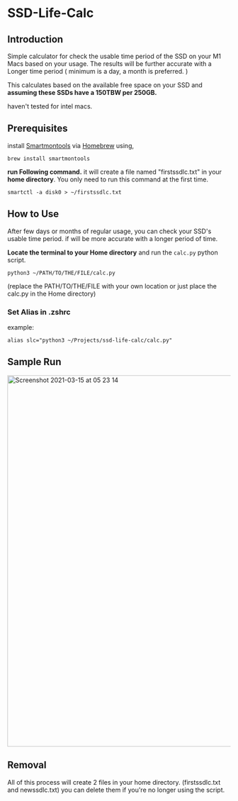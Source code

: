 # SSD-Life-Calc

## Introduction

Simple calculator for check the usable time period of the SSD on your M1 Macs based on your usage.
The results will be further accurate with a Longer time period ( minimum is a day, a month is preferred. )

This calculates based on the available free space on your SSD and **assuming these SSDs have a 150TBW per 250GB.**

haven't tested for intel macs.

## Prerequisites

install [Smartmontools](https://www.smartmontools.org/) via [Homebrew](https://brew.sh/) using,

``` shell
brew install smartmontools
```

**run Following command.** it will create a file named "firstssdlc.txt" in your **home directory**. You only need to run this command at the first time.

``` shell
smartctl -a disk0 > ~/firstssdlc.txt
```


## How to Use

After few days or months of regular usage, you can check your SSD's usable time period. if will be more accurate with a longer period of time.


**Locate the terminal to your Home directory** and run the `calc.py` python script. 
```shell
python3 ~/PATH/TO/THE/FILE/calc.py
```
(replace the PATH/TO/THE/FILE with your own location or just place the calc.py in the Home directory)


### Set Alias in .zshrc
example:
``` shell
alias slc="python3 ~/Projects/ssd-life-calc/calc.py"
```


## Sample Run
<img width="838" alt="Screenshot 2021-03-15 at 05 23 14" src="https://user-images.githubusercontent.com/70215958/111089045-13bd8f00-8550-11eb-9fec-36441f045749.png">


## Removal
All of this process will create 2 files in your home directory. (firstssdlc.txt and newssdlc.txt) you can delete them if you're no longer using the script. 
